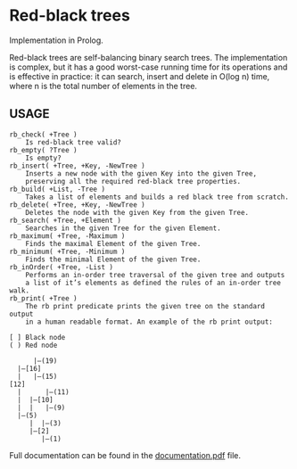# Red-black trees 

Implementation in Prolog.

Red-black trees are self-balancing binary search trees. The implementation is
complex, but it has a good worst-case running time for its operations and is
effective in practice: it can search, insert and delete in O(log n) time, where n
is the total number of elements in the tree.

## USAGE

    rb_check( +Tree )
        Is red-black tree valid?
    rb_empty( ?Tree )
        Is empty?
    rb_insert( +Tree, +Key, -NewTree )
        Inserts a new node with the given Key into the given Tree,
        preserving all the required red-black tree properties.
    rb_build( +List, -Tree )
        Takes a list of elements and builds a red black tree from scratch.
    rb_delete( +Tree, +Key, -NewTree )
        Deletes the node with the given Key from the given Tree.
    rb_search( +Tree, +Element )
        Searches in the given Tree for the given Element.
    rb_maximum( +Tree, -Maximum )
        Finds the maximal Element of the given Tree.
    rb_minimum( +Tree, -Minimum )
        Finds the minimal Element of the given Tree.
    rb_inOrder( +Tree, -List )
        Performs an in-order tree traversal of the given tree and outputs 
        a list of it’s elements as defined the rules of an in-order tree walk.
    rb_print( +Tree )
        The rb print predicate prints the given tree on the standard output 
        in a human readable format. An example of the rb print output:
        
    [ ] Black node
    ( ) Red node
    
          |—(19)
      |—[16]
      |   |—(15)
    [12]
      |      |—(11)
      |  |—[10]
      |  |   |—(9)
      |—(5)
         |  |—(3)
         |—[2]
            |—(1)
    
Full documentation can be found in the [documentation.pdf](/documentaiton.pdf) file.

